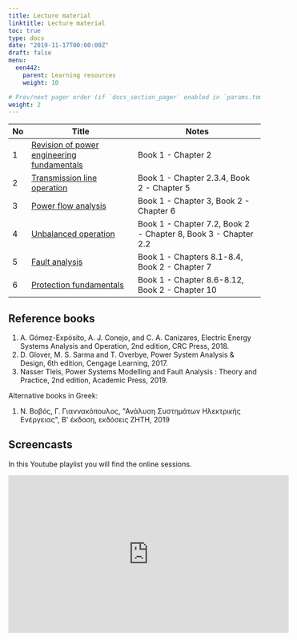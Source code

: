 ```yaml
---
title: Lecture material
linktitle: Lecture material
toc: true
type: docs
date: "2019-11-17T00:00:00Z"
draft: false
menu:
  een442:
    parent: Learning resources
    weight: 10

# Prev/next pager order (if `docs_section_pager` enabled in `params.toml`)
weight: 2
---
```


| No | Title | Notes |
|-----------------|------------|------------|
|1| [Revision of power engineering fundamentals](https://www.dropbox.com/s/em47fq5qpxcwxsp/lecture_part1_presentation.pdf?dl=1) | Book 1 - Chapter 2 |
|2| [Transmission line operation]()| Book 1 - Chapter 2.3.4, Book 2 - Chapter 5  |
|3| [Power flow analysis]() | Book 1 - Chapter 3, Book 2 - Chapter 6|
|4| [Unbalanced operation]() |  Book 1 - Chapter 7.2, Book 2 - Chapter 8, Book 3 - Chapter 2.2 |
|5| [Fault analysis]() |  Book 1 - Chapters 8.1-8.4, Book 2 - Chapter 7  | 
|6| [Protection fundamentals]() |  Book 1 - Chapter 8.6-8.12, Book 2 - Chapter 10 |


## Reference books

1. A. Gómez-Expósito, A. J. Conejo, and C. A. Canizares, Electric Energy Systems Analysis and Operation, 2nd edition, CRC Press, 2018.
2. D. Glover, M. S. Sarma and T. Overbye, Power System Analysis & Design, 6th edition, Cengage Learning, 2017.
3. Nasser Tleis, Power Systems Modelling and Fault Analysis : Theory and Practice, 2nd edition, Academic Press, 2019.

Alternative books in Greek:

1. Ν. Βοβός, Γ. Γιαννακόπουλος, "Ανάλυση Συστημάτων Ηλεκτρικής Ενέργειας", Β' έκδοση, εκδόσεις ΖΗΤΗ, 2019

## Screencasts

In this Youtube playlist you will find the online sessions.

<iframe width="560" height="315" src="https://www.youtube.com/playlist?list=PLpmwr4EPmhRpp1MvGh3sFC8l1W9B6JJ9X" frameborder="0" allow="accelerometer; autoplay; encrypted-media; gyroscope; picture-in-picture" allowfullscreen></iframe>
